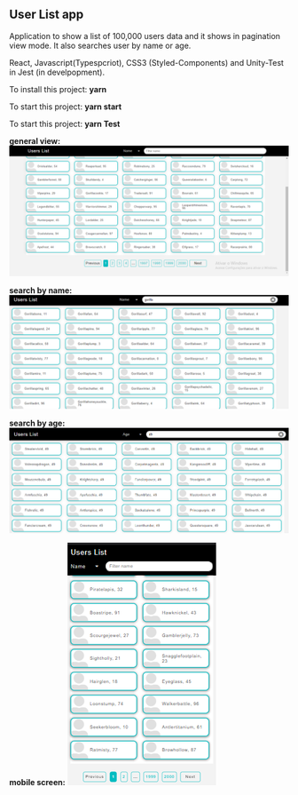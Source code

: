 ## User List app
Application to show a list of 100,000 users data and it shows in pagination view mode. It also searches user by  name or age.

React, Javascript(Typespcriot), CSS3 (Styled-Components) and Unity-Test in Jest (in develpopment).

To install this project: **yarn**

To start this project:
**yarn start**


To start this project:
**yarn Test**



**general view:**
![user-list](https://github.com/atelesjr/user-list/blob/main/public/img/01.png)

**search by name:**
![user-list](https://github.com/atelesjr/user-list/blob/main/public/img/02.png)

**search by age:**
![user-list](https://github.com/atelesjr/user-list/blob/main/public/img/03.png)

**mobile screen:**
![user-list](https://github.com/atelesjr/user-list/blob/main/public/img/04.png)
